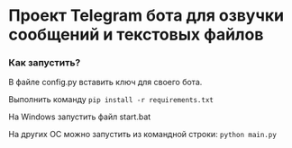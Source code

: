 <h1>Проект Telegram бота для озвучки сообщений и текстовых файлов</h1>


<h3>Как запустить?</h3>
<p>В файле config.py вставить ключ для своего бота.</p>
<p>Выполнить команду <code>pip install -r requirements.txt</code></p>
<p>На Windows запустить файл start.bat</p>
<p>На других ОС можно запустить из командной строки:  <code>python main.py</code></p>

